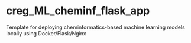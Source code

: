 # creg_ML_cheminf_flask_app
Template for deploying cheminformatics-based machine learning models locally using Docker/Flask/Nginx
